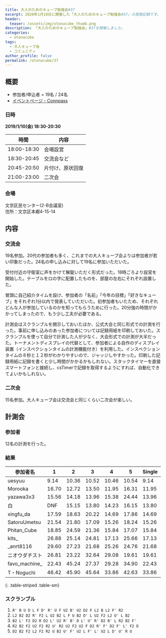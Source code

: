 ```yaml
---
title: 大人のためのキューブ勉強会#37
excerpt: 2020年1月10日に開催した「大人のためのキューブ勉強会#37」の実施記録です。
header:
  teaser: /assets/img/otonacube_thumb.png
description: 「大人のためのキューブ勉強会」#37を開催しました。
categories:
  - otonacube
tags:
  - 大人キューブ会
  - コミュニティ
author_profile: false
permalink: /otonacube/37
---
```


## 概要
- 参加者/申込者 = 19名 / 24名
- [イベントページ - Connpass](https://otonarubik.connpass.com/event/161023/)

### 日時
**2019/1/10(金) 18:30-20:30**

| 時間        | 内容             |
| ----------- | ---------------- |
| 18:00-18:30 | 会場設営         |
| 18:30-20:45 | 交流会など       |
| 20:45-20:50 | 片付け、原状回復 |
| 21:00-23:00 | 二次会           |

### 会場
文京区民センター(2-B会議室)  
住所：文京区本郷4-15-14

## 内容
### 交流会
19名参加。20代の参加者も多く、これまでの大人キューブ会よりは参加者が若い印象だった。24名の申し込みに対して19名に参加いただいた。

受付付近の守衛室に声をかけて解錠いただく形式だった。18時ごろより設営を開始した。テーブルをロの字に配置したものを、部屋の左右にそれぞれ設置した。

冒頭に自己紹介タイムを設け、参加者の「名前」「今年の目標」「好きなキューブ」をそれぞれ1分以内で発表していただいた。初参加者もいたため、それぞれどんな人が参加しているのかを知ってもらうために行った。20分強の時間がかかってしまったので、もう少し工夫が必要である。

計測会はスクランブルを開示しておいたほか、公式大会と同じ形式での計測を行った。事前に申し込みのあった参加者については記録用紙を印刷しておいた。スクランブルを使って自分で計測した人が少なく、大会形式での計測が大半だった。トーナメントディスプレイの代替として、参加者による自作のディスプレイ装置（インスペクションタイムの計測機能付き）を利用した。インスペクションタイムの８秒と１２秒がわかりやすいので、ジャッジしやすかった。印刷した記録用紙に記録を書くと少し時間がかかるかもしれない。スタックタイマーを直接スマートフォンと接続し、csTimerで記録を取得するようにすれば、自動化できてよいかもしれない。

### 二次会
15名参加。大人キューブ会は交流会と同じくらい二次会が楽しい。

## 計測会
### 参加者
12名の計測を行った。
### 結果

| 参加者名       | 1     | 2     | 3     | 4     | 5     | Single | Average|
| -------------- | ----- | ----- | ----- | ----- | ----- | ------ | ----- |
| uesyuu         | 9.14  | 10.36 | 10.52 | 10.46 | 10.54 | 9.14   | 10.45 |
| Morooka        | 16.70 | 12.72 | 13.50 | 11.95 | 16.31 | 11.95  | 14.18 |
| yazawa3x3      | 15.56 | 14.18 | 13.96 | 15.38 | 24.44 | 13.96  | 15.04 |
| 白             | DNF   | 15.15 | 13.80 | 14.23 | 16.15 | 13.80  | 15.18 |
| xingfu_da      | 17.59 | 18.63 | 20.22 | 14.69 | 17.86 | 14.69  | 18.03 |
| SatoruUmetsu   | 21.54 | 21.80 | 17.09 | 15.26 | 18.24 | 15.26  | 18.96 |
| Phitan_Cube    | 18.85 | 24.59 | 21.36 | 15.84 | 17.07 | 15.84  | 19.09 |
| kits_          | 26.88 | 25.14 | 24.81 | 17.13 | 25.66 | 17.13  | 25.20 |
| _anrt8116      | 29.60 | 27.23 | 21.68 | 25.26 | 24.76 | 21.68  | 25.75 |
| ニオウダチスト | 26.81 | 23.22 | 32.64 | 29.08 | 19.61 | 19.61  | 26.37 |
| favo_machine_  | 22.43 | 45.24 | 27.37 | 29.28 | 34.90 | 22.43  | 30.52 |
| T・Noguchi     | 46.42 | 45.90 | 45.64 | 33.86 | 42.63 | 33.86  | 44.72 |
{: .table-striped .table-sm}

### スクランブル
1. `R' B U D L F D' R' U F U2 B' U2 D2 F L2 B L2 F' R2`
1. `L2 B2 D2 R' F2 L U2 B2 L F U B2 D' L U2 F2 L2 U' L B2`
1. `B2 L' F2 D2 R D2 L' U2 R' B' D L' U' R' D2 B' L R2 B2 F'`
1. `R2 B2 F2 U2 F2 R2 U' R2 U2 F2 U2 F D2 R' F' D2 F' L' F2 D`
1. `D2 B2 F2 L2 F2 R2 U B2 U' F' U2 L F' L' U2 L D' U' R U`